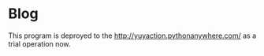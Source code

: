 # Blog

This program is deproyed to the http://yuyaction.pythonanywhere.com/ as a trial operation now.